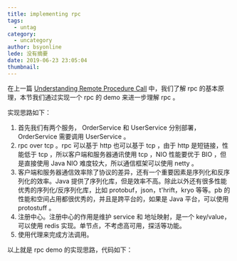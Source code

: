 ```yaml
---
title: implementing rpc
tags:
  - untag
category:
  - uncategory
author: bsyonline
lede: 没有摘要
date: 2019-06-23 23:05:04
thumbnail:
---
```




在上一篇 [Understanding Remote Procedure Call](../../../../2018/05/18/understanding-rpc/) 中，我们了解 rpc 的基本原理，本节我们通过实现一个 rpc 的 demo 来进一步理解 rpc 。

实现思路如下：

1. 首先我们有两个服务， OrderService 和 UserService 分别部署，OrderService 需要调用 UserService 。
2. rpc over tcp 。rpc 可以基于 http 也可以基于 tcp ，由于 http 是短链接，性能低于 tcp ，所以客户端和服务器通讯使用 tcp ，NIO 性能要优于 BIO ，但是直接使用 Java NIO 难度较大，所以通信框架可以使用 netty 。
3. 客户端和服务器通信效率除了协议的差异，还有一个重要因素是序列化和反序列化的效率。Java 提供了序列化库，但是效率不高。除此以外还有很多性能优秀的序列化/反序列化库，比如 protobuf，json，t'hrift，kryo 等等。pb 的性能和空间占用都很优秀的，并且是跨平台的，如果是 Java 平台，可以使用 protostuff 。
4. 注册中心。注册中心的作用是维护 service 和 地址映射，是一个 key/value，可以使用 redis 实现。单节点，不考虑高可用，探活等功能。
5. 使用代理来完成方法调用。

以上就是 rpc demo 的实现思路，代码如下：

